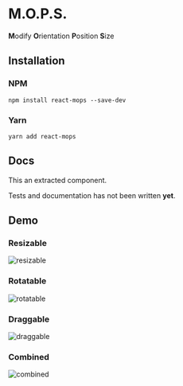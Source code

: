 # M.O.P.S.
**M**odify **O**rientation **P**osition **S**ize

## Installation

### NPM

```shell
npm install react-mops --save-dev
```

### Yarn

```shell
yarn add react-mops
```

## Docs

This an extracted component.

Tests and documentation has not been written **yet**. 

## Demo

### Resizable

![resizable](https://dekk-app.github.io/react-mops/mops_resizable.gif)

### Rotatable

![rotatable](https://dekk-app.github.io/react-mops/mops_rotatable.gif)

### Draggable

![draggable](https://dekk-app.github.io/react-mops/mops_draggable.gif)

### Combined

![combined](https://dekk-app.github.io/react-mops/mops_combined.gif)

